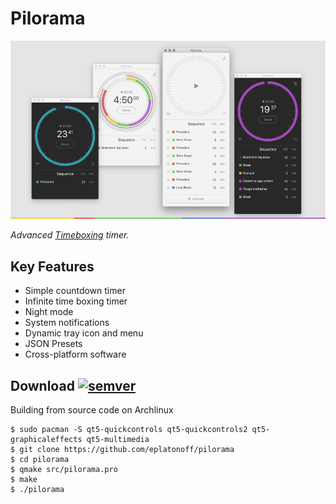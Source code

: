 # Pilorama

![header image](https://github.com/eplatonoff/pilorama/blob/master/img/cover.png)

*Advanced [Timeboxing](https://en.wikipedia.org/wiki/Timeboxing) timer.*

## Key Features
- Simple countdown timer
- Infinite time boxing timer
- Night mode
- System notifications
- Dynamic tray icon and menu
- JSON Presets
- Cross-platform software

## Download [![semver](https://img.shields.io/github/v/release/eplatonoff/pilorama)](https://github.com/eplatonoff/pilorama/releases/latest/)

Building from source code on Archlinux

    $ sudo pacman -S qt5-quickcontrols qt5-quickcontrols2 qt5-graphicaleffects qt5-multimedia
    $ git clone https://github.com/eplatonoff/pilorama
    $ cd pilorama
    $ qmake src/pilorama.pro 
    $ make
    $ ./pilorama

